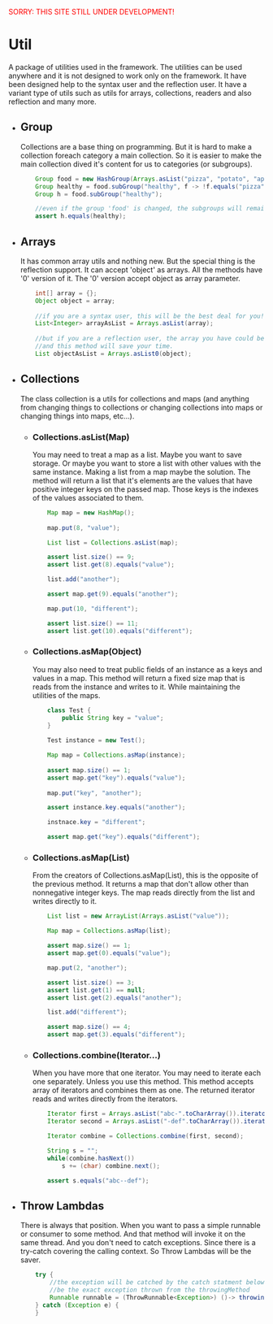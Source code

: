 <font color="red">SORRY: THIS SITE STILL UNDER DEVELOPMENT!</font>

# Util
A package of utilities used in the framework. The utilities can be used anywhere
and it is not designed to work only on the framework. It have been designed help
to the syntax user and the reflection user. It have a variant type of utils such
as utils for arrays, collections, readers and also reflection and many more.

-   ## Group
    Collections are a base thing on programming. But it is hard to make a
    collection foreach category a main collection. So it is easier to make the
    main collection dived it's content for us to categories (or subgroups).
    ```java 
        Group food = new HashGroup(Arrays.asList("pizza", "potato", "apple", "orange"));
        Group healthy = food.subGroup("healthy", f -> !f.equals("pizza"));
        Group h = food.subGroup("healthy");

        //even if the group 'food' is changed, the subgroups will remain equal forever
        assert h.equals(healthy);
    ```

-   ## Arrays
    It has common array utils and nothing new. But the special thing is the
    reflection support. It can accept 'object' as arrays. All the methods have 
    '0' version of it. The '0' version accept object as array parameter.
    ```java 
        int[] array = {};
        Object object = array;
        
        //if you are a syntax user, this will be the best deal for you!
        List<Integer> arrayAsList = Arrays.asList(array);
        
        //but if you are a reflection user, the array you have could be unsigned
        //and this method will save your time. 
        List objectAsList = Arrays.asList0(object);
    ```

-   ## Collections
    The class collection is a utils for collections and maps (and anything from
    changing things to collections or changing collections into maps or changing 
    things into maps, etc...).

    -   ### Collections.asList(Map)
        You may need to treat a map as a list. Maybe you want to save storage. Or
        maybe you want to store a list with other values with the same instance. 
        Making a list from a map maybe the solution. The method will return a list
        that it's elements are the values that have positive integer keys on the
        passed map. Those keys is the indexes of the values associated to them.
        ```java 
            Map map = new HashMap();
            
            map.put(8, "value");
        
            List list = Collections.asList(map);
        
            assert list.size() == 9;
            assert list.get(8).equals("value");
        
            list.add("another");
        
            assert map.get(9).equals("another");
        
            map.put(10, "different");
        
            assert list.size() == 11;
            assert list.get(10).equals("different");
        ```

    -   ### Collections.asMap(Object)
        You may also need to treat public fields of an instance as a keys and
        values in a map. This method will return a fixed size map that is reads
        from the instance and writes to it. While maintaining the utilities of
        the maps.
        ```java 
            class Test {
                public String key = "value";
            }
            
            Test instance = new Test();
        
            Map map = Collections.asMap(instance);
            
            assert map.size() == 1;
            assert map.get("key").equals("value");
            
            map.put("key", "another");
        
            assert instance.key.equals("another");
        
            instnace.key = "different";
        
            assert map.get("key").equals("different");
        ```

    -   ### Collections.asMap(List)
        From the creators of Collections.asMap(List), this is the opposite of the
        previous method. It returns a map that don't allow other than nonnegative
        integer keys. The map reads directly from the list and writes directly to
        it.
        ```java 
            List list = new ArrayList(Arrays.asList("value"));
        
            Map map = Collections.asMap(list);
        
            assert map.size() == 1;
            assert map.get(0).equals("value");
        
            map.put(2, "another");
        
            assert list.size() == 3;
            assert list.get(1) == null;
            assert list.get(2).equals("another");
        
            list.add("different");
        
            assert map.size() == 4;
            assert map.get(3).equals("different");
        ```

    -   ### Collections.combine(Iterator...)
        When you have more that one iterator. You may need to iterate each one
        separately. Unless you use this method. This method accepts array of
        iterators and combines them as one. The returned iterator reads and writes
        directly from the iterators.
        ```java 
            Iterator first = Arrays.asList("abc-".toCharArray()).iterator();
            Iterator second = Arrays.asList("-def".toCharArray()).iterator();
        
            Iterator combine = Collections.combine(first, second);
        
            String s = "";
            while(combine.hasNext())
                s += (char) combine.next();
        
            assert s.equals("abc--def");
        ```

-   ## Throw Lambdas
    There is always that position. When you want to pass a simple runnable or
    consumer to some method. And that method will invoke it on the same thread.
    And you don't need to catch exceptions. Since there is a try-catch covering
    the calling context. So Throw Lambdas will be the saver.
    ```java 
        try {
            //the exception will be catched by the catch statment below and will
            //be the exact exception thrown from the throwingMethod
        	Runnable runnable = (ThrowRunnable<Exception>) ()-> throwingMethod();
        } catch (Exception e) {
        }
    ```